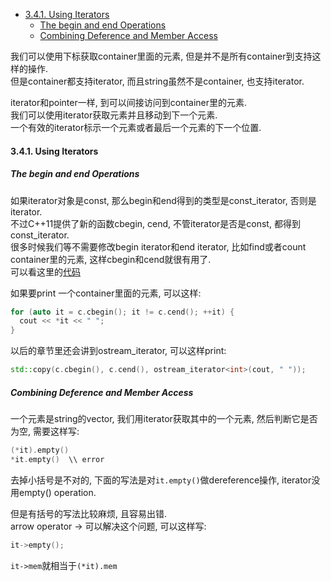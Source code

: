 <!-- TOC -->

- [3.4.1. Using Iterators](#341-using-iterators)
  - [The begin and end Operations](#the-begin-and-end-operations)
  - [Combining Deference and Member Access](#combining-deference-and-member-access)

<!-- /TOC -->

我们可以使用下标获取container里面的元素, 但是并不是所有container到支持这样的操作.  
但是container都支持iterator, 而且string虽然不是container, 也支持iterator.  

iterator和pointer一样, 到可以间接访问到container里的元素.  
我们可以使用iterator获取元素并且移动到下一个元素.  
一个有效的iterator标示一个元素或者最后一个元素的下一个位置.  

<a id="markdown-using-iterators" name="using-iterators"></a>
#### 3.4.1. Using Iterators

<a id="markdown-the-begin-and-end-operations" name="the-begin-and-end-operations"></a>
##### The begin and end Operations

如果iterator对象是const, 那么begin和end得到的类型是const_iterator, 否则是iterator.  
不过C++11提供了新的函数cbegin, cend, 不管iterator是否是const, 都得到const_iterator.  
很多时候我们等不需要修改begin iterator和end iterator, 比如find或者count container里的元素, 这样cbegin和cend就很有用了.  
可以看这里的<a href="code/chapter_10_generic_algorithms/10.1.overview.cpp">代码</a>

如果要print 一个container里面的元素, 可以这样:
```cpp
for (auto it = c.cbegin(); it != c.cend(); ++it) {
  cout << *it << " ";
}
```
以后的章节里还会讲到ostream_iterator, 可以这样print:
```cpp
std::copy(c.cbegin(), c.cend(), ostream_iterator<int>(cout, " "));
```

##### Combining Deference and Member Access

一个元素是string的vector, 我们用iterator获取其中的一个元素, 然后判断它是否为空, 需要这样写:
```cpp
(*it).empty()
*it.empty()  \\ error
```
去掉小括号是不对的, 下面的写法是对`it.empty()`做dereference操作, iterator没用empty() operation.

但是有括号的写法比较麻烦, 且容易出错.  
arrow operator -> 可以解决这个问题, 可以这样写:
```cpp
it->empty();
```
`it->mem`就相当于`(*it).mem`

